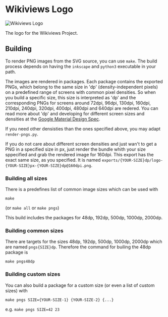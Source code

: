 # Wikiviews Logo

![Wikiviews Logo](https://media.githubusercontent.com/media/Wikiviews/wikiviews-logo/master/dist/logo-300px-300dp%40160dpi.png)

The logo for the Wikiviews Project.

## Building
To render PNG images from the SVG source, you can use `make`. The build process depends on having the `inkscape` and
`python3` executable in your path.

The images are rendered in packages. Each package contains the exported PNGs, which belong to the same size in 'dp'
(density-independent pixels) on a predefined range of screens with common pixel densities.
So when you build a specific size, this size is interpreted as 'dp' and the corresponding PNGs for screens around 72dpi,
96dpi, 130dpi, 160dpi, 210dpi, 240dpi, 320dpi, 400dpi, 480dpi and 640dpi are redered. You can read more about 'dp' and
developing for different screen sizes and densities at the [Google Material Design Spec](https://material.google.com/layout/units-measurements.html).

If you need other densisties than the ones specified above, you may adapt `render-pngs.py`.

If you do not care about different screen densities and just wan't to get a PNG in a specified size in px, just render the bundle
whith your size sppecified and grab the rendered image for 160dpi. This export has the exact same size, as you specified. It is
named `exports/{YOUR-SIZE}dp/logo-{YOUR-SIZE}px-{YOUR-SIZE}dp@160dpi.png`.

### Building all sizes
There is a predefines list of common image sizes which can be used with
```shell
make
```
(or `make all` or `make pngs`)

This build includes the packages for 48dp, 192dp, 500dp, 1000dp, 2000dp.

### Building common sizes
There are targets for the sizes 48dp, 192dp, 500dp, 1000dp, 2000dp which are named `pngs{SIZE}dp`. Therefore the command for builing the 48dp package
is
```shell
make pngs48dp
```

### Building custom sizes
You can also build a package for a custom size (or even a list of custom sizes) with
```shell
make pngs SIZE={YOUR-SIZE-1} {YOUR-SIZE-2} {...}
```
e.g. `make pngs SIZE=42 23`

